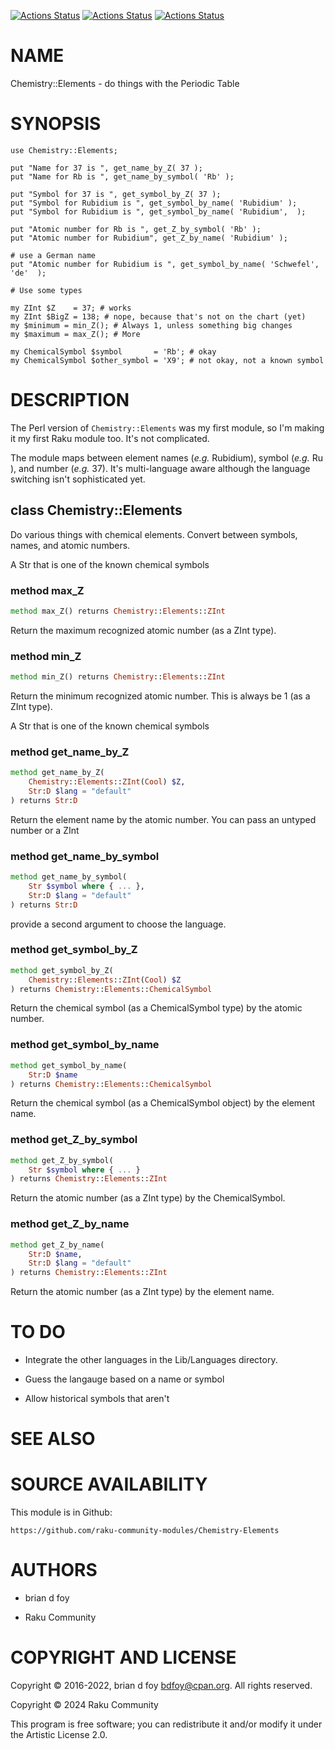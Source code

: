 [![Actions Status](https://github.com/raku-community-modules/Chemistry-Elements/actions/workflows/linux.yml/badge.svg)](https://github.com/raku-community-modules/Chemistry-Elements/actions) [![Actions Status](https://github.com/raku-community-modules/Chemistry-Elements/actions/workflows/macos.yml/badge.svg)](https://github.com/raku-community-modules/Chemistry-Elements/actions) [![Actions Status](https://github.com/raku-community-modules/Chemistry-Elements/actions/workflows/windows.yml/badge.svg)](https://github.com/raku-community-modules/Chemistry-Elements/actions)

NAME
====

Chemistry::Elements - do things with the Periodic Table

SYNOPSIS
========

    use Chemistry::Elements;

    put "Name for 37 is ", get_name_by_Z( 37 );
    put "Name for Rb is ", get_name_by_symbol( 'Rb' );

    put "Symbol for 37 is ", get_symbol_by_Z( 37 );
    put "Symbol for Rubidium is ", get_symbol_by_name( 'Rubidium' );
    put "Symbol for Rubidium is ", get_symbol_by_name( 'Rubidium',  );

    put "Atomic number for Rb is ", get_Z_by_symbol( 'Rb' );
    put "Atomic number for Rubidium", get_Z_by_name( 'Rubidium' );

    # use a German name
    put "Atomic number for Rubidium is ", get_symbol_by_name( 'Schwefel', 'de'  );

    # Use some types

    my ZInt $Z    = 37; # works
    my ZInt $BigZ = 138; # nope, because that's not on the chart (yet)
    my $minimum = min_Z(); # Always 1, unless something big changes
    my $maximum = max_Z(); # More

    my ChemicalSymbol $symbol       = 'Rb'; # okay
    my ChemicalSymbol $other_symbol = 'X9'; # not okay, not a known symbol

DESCRIPTION
===========

The Perl version of `Chemistry::Elements` was my first module, so I'm making it my first Raku module too. It's not complicated.

The module maps between element names (_e.g._ Rubidium), symbol (_e.g._ Ru ), and number (_e.g._ 37). It's multi-language aware although the language switching isn't sophisticated yet.

class Chemistry::Elements
-------------------------

Do various things with chemical elements. Convert between symbols, names, and atomic numbers.



A Str that is one of the known chemical symbols

### method max_Z

```raku
method max_Z() returns Chemistry::Elements::ZInt
```

Return the maximum recognized atomic number (as a ZInt type).

### method min_Z

```raku
method min_Z() returns Chemistry::Elements::ZInt
```

Return the minimum recognized atomic number. This is always be 1 (as a ZInt type).



A Str that is one of the known chemical symbols

### method get_name_by_Z

```raku
method get_name_by_Z(
    Chemistry::Elements::ZInt(Cool) $Z,
    Str:D $lang = "default"
) returns Str:D
```

Return the element name by the atomic number. You can pass an untyped number or a ZInt

### method get_name_by_symbol

```raku
method get_name_by_symbol(
    Str $symbol where { ... },
    Str:D $lang = "default"
) returns Str:D
```

provide a second argument to choose the language.

### method get_symbol_by_Z

```raku
method get_symbol_by_Z(
    Chemistry::Elements::ZInt(Cool) $Z
) returns Chemistry::Elements::ChemicalSymbol
```

Return the chemical symbol (as a ChemicalSymbol type) by the atomic number.

### method get_symbol_by_name

```raku
method get_symbol_by_name(
    Str:D $name
) returns Chemistry::Elements::ChemicalSymbol
```

Return the chemical symbol (as a ChemicalSymbol object) by the element name.

### method get_Z_by_symbol

```raku
method get_Z_by_symbol(
    Str $symbol where { ... }
) returns Chemistry::Elements::ZInt
```

Return the atomic number (as a ZInt type) by the ChemicalSymbol.

### method get_Z_by_name

```raku
method get_Z_by_name(
    Str:D $name,
    Str:D $lang = "default"
) returns Chemistry::Elements::ZInt
```

Return the atomic number (as a ZInt type) by the element name.

TO DO
=====

  * Integrate the other languages in the Lib/Languages directory.

  * Guess the langauge based on a name or symbol

  * Allow historical symbols that aren't

SEE ALSO
========

SOURCE AVAILABILITY
===================

This module is in Github:

    https://github.com/raku-community-modules/Chemistry-Elements

AUTHORS
=======

  * brian d foy

  * Raku Community

COPYRIGHT AND LICENSE
=====================

Copyright © 2016-2022, brian d foy <bdfoy@cpan.org>. All rights reserved.

Copyright © 2024 Raku Community

This program is free software; you can redistribute it and/or modify it under the Artistic License 2.0.

